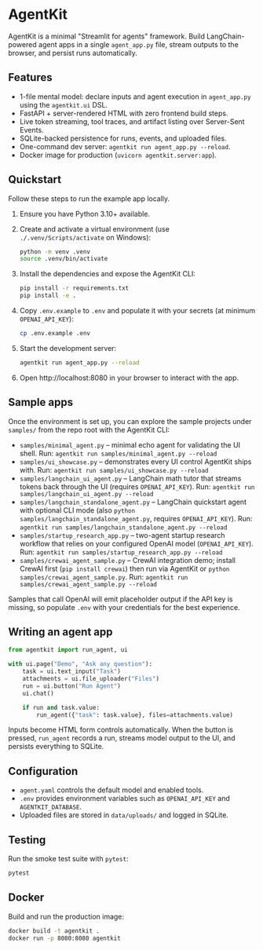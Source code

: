 # AgentKit

AgentKit is a minimal "Streamlit for agents" framework. Build LangChain-powered agent apps in a single `agent_app.py` file, stream outputs to the browser, and persist runs automatically.

## Features

- 1-file mental model: declare inputs and agent execution in `agent_app.py` using the `agentkit.ui` DSL.
- FastAPI + server-rendered HTML with zero frontend build steps.
- Live token streaming, tool traces, and artifact listing over Server-Sent Events.
- SQLite-backed persistence for runs, events, and uploaded files.
- One-command dev server: `agentkit run agent_app.py --reload`.
- Docker image for production (`uvicorn agentkit.server:app`).

## Quickstart

Follow these steps to run the example app locally.

1. Ensure you have Python 3.10+ available.
2. Create and activate a virtual environment (use `./.venv/Scripts/activate` on Windows):

   ```bash
   python -m venv .venv
   source .venv/bin/activate
   ```

3. Install the dependencies and expose the AgentKit CLI:

   ```bash
   pip install -r requirements.txt
   pip install -e .
   ```

4. Copy `.env.example` to `.env` and populate it with your secrets (at minimum `OPENAI_API_KEY`):

   ```bash
   cp .env.example .env
   ```

5. Start the development server:

   ```bash
   agentkit run agent_app.py --reload
   ```

6. Open http://localhost:8080 in your browser to interact with the app.

## Sample apps

Once the environment is set up, you can explore the sample projects under `samples/` from the repo root with the AgentKit CLI:

- `samples/minimal_agent.py` – minimal echo agent for validating the UI shell. Run: `agentkit run samples/minimal_agent.py --reload`
- `samples/ui_showcase.py` – demonstrates every UI control AgentKit ships with. Run: `agentkit run samples/ui_showcase.py --reload`
- `samples/langchain_ui_agent.py` – LangChain math tutor that streams tokens back through the UI (requires `OPENAI_API_KEY`). Run: `agentkit run samples/langchain_ui_agent.py --reload`
- `samples/langchain_standalone_agent.py` – LangChain quickstart agent with optional CLI mode (also `python samples/langchain_standalone_agent.py`, requires `OPENAI_API_KEY`). Run: `agentkit run samples/langchain_standalone_agent.py --reload`
- `samples/startup_research_app.py` – two-agent startup research workflow that relies on your configured OpenAI model (`OPENAI_API_KEY`). Run: `agentkit run samples/startup_research_app.py --reload`
- `samples/crewai_agent_sample.py` – CrewAI integration demo; install CrewAI first (`pip install crewai`) then run via AgentKit or `python samples/crewai_agent_sample.py`. Run: `agentkit run samples/crewai_agent_sample.py --reload`

Samples that call OpenAI will emit placeholder output if the API key is missing, so populate `.env` with your credentials for the best experience.

## Writing an agent app

```python
from agentkit import run_agent, ui

with ui.page("Demo", "Ask any question"):
    task = ui.text_input("Task")
    attachments = ui.file_uploader("Files")
    run = ui.button("Run Agent")
    ui.chat()

    if run and task.value:
        run_agent({"task": task.value}, files=attachments.value)
```

Inputs become HTML form controls automatically. When the button is pressed, `run_agent` records a run, streams model output to the UI, and persists everything to SQLite.

## Configuration

- `agent.yaml` controls the default model and enabled tools.
- `.env` provides environment variables such as `OPENAI_API_KEY` and `AGENTKIT_DATABASE`.
- Uploaded files are stored in `data/uploads/` and logged in SQLite.

## Testing

Run the smoke test suite with `pytest`:

```bash
pytest
```

## Docker

Build and run the production image:

```bash
docker build -t agentkit .
docker run -p 8080:8080 agentkit
```
